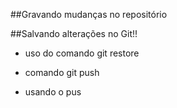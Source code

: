 ##Gravando mudanças no repositório

##Salvando alterações no Git!!

* uso do comando git restore

* comando git push

* usando o pus